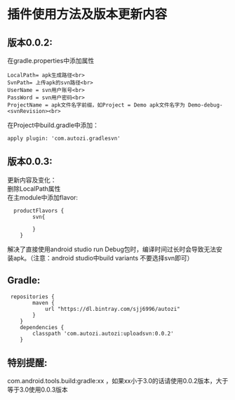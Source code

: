 插件使用方法及版本更新内容
=====
版本0.0.2:
-----
在gradle.properties中添加属性<br>
```
LocalPath= apk生成路径<br>
SvnPath= 上传apk的svn路径<br>
UserName = svn用户账号<br>
PassWord = svn用户密码<br>
ProjectName = apk文件名字前缀，如Project = Demo apk文件名字为 Demo-debug-<svnRevision><br>
```
在Project中build.gradle中添加：<br>
```
apply plugin: 'com.autozi.gradlesvn'
```

版本0.0.3:
-----
更新内容及变化：<br>
删除LocalPath属性<br>
在主module中添加flavor:<br>
```
  productFlavors {
        svn{

        }
    }
```
解决了直接使用android studio run Debug包时，编译时间过长时会导致无法安装apk。（注意：android studio中build variants 不要选择svn即可）<br>

Gradle:
-----
```
 repositories {
        maven {
            url "https://dl.bintray.com/sjj6996/autozi"
        }
    }
    dependencies {
        classpath 'com.autozi.autozi:uploadsvn:0.0.2'
    }
```
特别提醒:
-----
com.android.tools.build:gradle:xx ，如果xx小于3.0的话请使用0.0.2版本，大于等于3.0使用0.0.3版本
